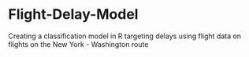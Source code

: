 # Flight-Delay-Model
Creating a classification model in R targeting delays using flight data on flights on the New York - Washington route
